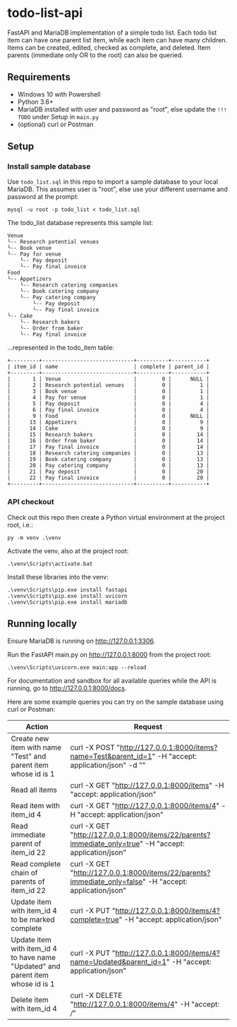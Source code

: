 # todo-list-api

FastAPI and MariaDB implementation of a simple todo list. Each todo list item can have one parent list item, while each item can have many children. Items can be created, edited, checked as complete, and deleted. Item parents (immediate only OR to the root) can also be queried.

## Requirements

* Windows 10 with Powershell
* Python 3.6+
* MariaDB installed with user and password as "root", else update the `!!! TODO` under Setup in `main.py`
* (optional) curl or Postman

## Setup

### Install sample database

Use `todo_list.sql` in this repo to import a sample database to your local MariaDB. This assumes user is "root", else use your different username and password at the prompt:

```mysql -u root -p todo_list < todo_list.sql```

The todo_list database represents this sample list: 

```
Venue
└-- Research potential venues
└-- Book venue  
└-- Pay for venue
    └-- Pay deposit 
    └-- Pay final invoice  
Food
└-- Appetizers
    └-- Research catering companies
    └-- Book catering company 
    └-- Pay catering company
        └-- Pay deposit 
        └-- Pay final invoice 
└-- Cake
    └-- Research bakers 
    └-- Order from baker 
    └-- Pay final invoice
```

...represented in the todo_item table:

```
+---------+-----------------------------+----------+-----------+
| item_id | name                        | complete | parent_id |
+---------+-----------------------------+----------+-----------+
|       1 | Venue                       |        0 |      NULL |
|       2 | Research potential venues   |        0 |         1 |
|       3 | Book venue                  |        0 |         1 |
|       4 | Pay for venue               |        0 |         1 |
|       5 | Pay deposit                 |        0 |         4 |
|       6 | Pay final invoice           |        0 |         4 |
|       9 | Food                        |        0 |      NULL |
|      13 | Appetizers                  |        0 |         9 |
|      14 | Cake                        |        0 |         9 |
|      15 | Research bakers             |        0 |        14 |
|      16 | Order from baker            |        0 |        14 |
|      17 | Pay final invoice           |        0 |        14 |
|      18 | Research catering companies |        0 |        13 |
|      19 | Book catering company       |        0 |        13 |
|      20 | Pay catering company        |        0 |        13 |
|      21 | Pay deposit                 |        0 |        20 |
|      22 | Pay final invoice           |        0 |        20 |
+---------+-----------------------------+----------+-----------+
```


### API checkout

Check out this repo then create a Python virtual environment at the project root, i.e.:

```py -m venv .\venv```

Activate the venv, also at the project root:

```.\venv\Scripts\activate.bat```

Install these libraries into the venv:
```
.\venv\Scripts\pip.exe install fastapi
.\venv\Scripts\pip.exe install uvicorn
.\venv\Scripts\pip.exe install mariadb
```

## Running locally

Ensure MariaDB is running on http://127.0.0.1:3306.

Run the FastAPI main.py on http://127.0.0.1:8000 from the project root:

```.\venv\Scripts\uvicorn.exe main:app --reload```

For documentation and sandbox for all available queries while the API is running, go to http://127.0.0.1:8000/docs.

Here are some example queries you can try on the sample database using curl or Postman:

| Action                          | Request                                     |
| ------------------------------- | ------------------------------------------- |
| Create new item with name "Test" and parent item whose id is 1 | curl -X POST "http://127.0.0.1:8000/items?name=Test&parent_id=1" -H  "accept: application/json" -d "" |
| Read all items | curl -X GET "http://127.0.0.1:8000/items" -H  "accept: application/json" |
| Read item with item_id 4         | curl -X GET "http://127.0.0.1:8000/items/4" -H  "accept: application/json" |
| Read immediate parent of item_id 22 | curl -X GET "http://127.0.0.1:8000/items/22/parents?immediate_only=true" -H  "accept: application/json" |
| Read complete chain of parents of item_id 22 | curl -X GET "http://127.0.0.1:8000/items/22/parents?immediate_only=false" -H  "accept: application/json" |
| Update item with item_id 4 to be marked complete | curl -X PUT "http://127.0.0.1:8000/items/4?complete=true" -H  "accept: application/json" |
| Update item with item_id 4 to have name "Updated" and parent item whose id is 1 | curl -X PUT "http://127.0.0.1:8000/items/4?name=Updated&parent_id=1" -H  "accept: application/json" |
| Delete item with item_id 4 | curl -X DELETE "http://127.0.0.1:8000/items/4" -H  "accept: */*" |
